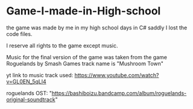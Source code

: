 # Game-I-made-in-High-school

the game was made by me in my high school days in C# saddly I lost the code files.

I reserve all rights to the game except music.

Music for the final version of the game was taken from the game Roguelands by Smash Games track name is "Mushroom Town"

yt link to music track used: https://www.youtube.com/watch?v=GL0EN_5qLl4

roguelands OST: "https://bashiboizu.bandcamp.com/album/roguelands-original-soundtrack"
